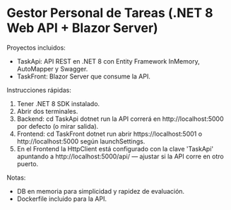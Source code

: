 # Gestor Personal de Tareas (.NET 8 Web API + Blazor Server)

Proyectos incluidos:
- TaskApi: API REST en .NET 8 con Entity Framework InMemory, AutoMapper y Swagger.
- TaskFront: Blazor Server que consume la API.

Instrucciones rápidas:
1. Tener .NET 8 SDK instalado.
2. Abrir dos terminales.
3. Backend:
   cd TaskApi
   dotnet run
   la API correrá en http://localhost:5000 por defecto (o mirar salida).
4. Frontend:
   cd TaskFront
   dotnet run
   abrir https://localhost:5001 o http://localhost:5000 según launchSettings.
5. En el Frontend la HttpClient está configurado con la clave 'TaskApi' apuntando a http://localhost:5000/api/ — ajustar si la API corre en otro puerto.

Notas:
- DB en memoria para simplicidad y rapidez de evaluación.
- Dockerfile incluido para la API.
